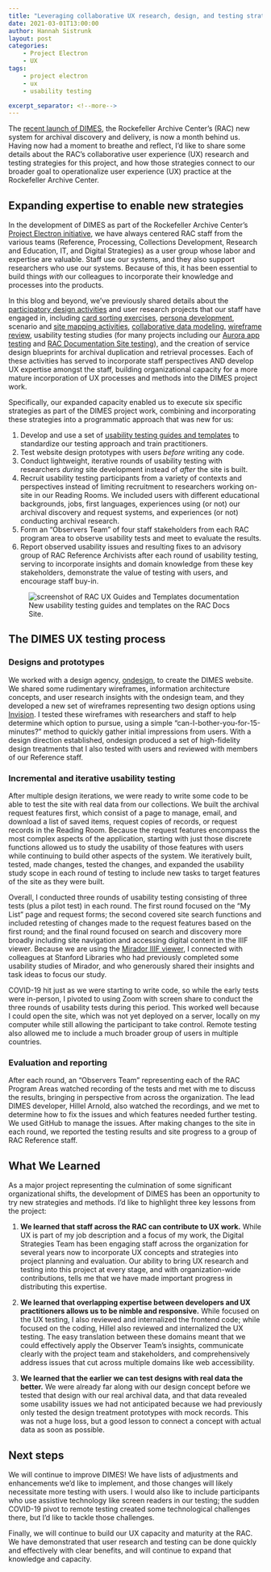 ```yaml
---
title: "Leveraging collaborative UX research, design, and testing strategies to operationalize UX practice"
date: 2021-03-01T13:00:00
author: Hannah Sistrunk
layout: post
categories:
    - Project Electron
    - UX
tags:
    - project electron
    - ux
    - usability testing

excerpt_separator: <!--more-->
---
```


The [recent launch of DIMES](https://blog.rockarch.org/introducing-dimes-tng), the Rockefeller Archive Center’s (RAC) new system for archival discovery and delivery, is now a month behind us. Having now had a moment to breathe and reflect, I’d like to share some details about the RAC’s collaborative user experience (UX) research and testing strategies for this project, and how those strategies connect to our broader goal to operationalize user experience (UX) practice at the Rockefeller Archive Center.

<!--more-->


## Expanding expertise to enable new strategies

In the development of DIMES as part of the Rockefeller Archive Center’s [Project Electron initiative](projectelectron.rockarch.org), we have always centered RAC staff from the various teams (Reference, Processing, Collections Development, Research and Education, IT, and Digital Strategies) as a user group whose labor and expertise are valuable. Staff use our systems, and they also support researchers who use our systems. Because of this, it has been essential to build things _with_ our colleagues to incorporate their knowledge and processes into the products.

In this blog and beyond, we’ve previously shared details about the [participatory design activities](https://blog.rockarch.org/developing-change-how-a-tech-project-enabled-organizational-transition) and user research projects that our staff have engaged in, including [card sorting exercises](https://blog.rockarch.org/project-electron-january-update), [persona development](https://blog.rockarch.org/project-electron-revisiting-personas-user-stories), scenario and [site mapping activities](https://blog.rockarch.org/ux-design-for-archival-discovery), [collaborative data modeling,](https://blog.rockarch.org/modeling-for-project-electron) [wireframe review](https://blog.rockarch.org/project-electron-october-update), usability testing studies (for many projects including our [Aurora app testing](https://blog.rockarch.org/project-electron-update-aurora-usability-testing) and [RAC Documentation Site testing](https://blog.rockarch.org/theyre-still-scrolling-and-im-anxious-documentation-site-usability-testing)), and the creation of service design blueprints for archival duplication and retrieval processes. Each of these activities has served to incorporate staff perspectives AND develop UX expertise amongst the staff, building organizational capacity for a more mature incorporation of UX processes and methods into the DIMES project work. 

Specifically, our expanded capacity enabled us to execute six specific strategies as part of the DIMES project work, combining and incorporating these strategies into a programmatic approach that was new for us:



1. Develop and use a set of [usability testing guides and templates](https://docs.rockarch.org/ux-templates/) to standardize our testing approach and train practitioners.
2. Test website design prototypes with users _before_ writing any code.
3. Conduct lightweight, iterative rounds of usability testing with researchers _during_ site development instead of _after_ the site is built.
4. Recruit usability testing participants from a variety of contexts and perspectives instead of limiting recruitment to researchers working on-site in our Reading Rooms. We included users with different educational backgrounds, jobs, first languages, experiences using (or not) our archival discovery and request systems, and experiences (or not) conducting archival research.
5. Form an “Observers Team” of four staff stakeholders from each RAC program area to observe usability tests and meet to evaluate the results.
6. Report observed usability issues and resulting fixes to an advisory group of RAC Reference Archivists after each round of usability testing, serving to incorporate insights and domain knowledge from these key stakeholders, demonstrate the value of testing with users, and encourage staff buy-in.

<figure>
  <img src="{{site.url}}/assets/img/2021/03/ux-templates-screenshot.png" alt="screenshot of RAC UX Guides and Templates documentation"/>
  <figcaption>New usability testing guides and templates on the RAC Docs Site.</figcaption>
</figure>

## The DIMES UX testing process


### Designs and prototypes

We worked with a design agency, [ondesign](https://ond.com/), to create the DIMES website. We shared some rudimentary wireframes, information architecture concepts, and user research insights with the ondesign team, and they developed a new set of wireframes representing two design options using [Invision](https://www.invisionapp.com/). I tested these wireframes with researchers and staff to help determine which option to pursue, using a simple “can-I-bother-you-for-15-minutes?” method to quickly gather initial impressions from users. With a design direction established, ondesign produced a set of high-fidelity design treatments that I also tested with users and reviewed with members of our Reference staff. 


### Incremental and iterative usability testing

After multiple design iterations, we were ready to write some code to be able to test the site with real data from our collections. We built the archival request features first, which consist of a page to manage, email, and download a list of saved items, request copies of records, or request records in the Reading Room. Because the request features encompass the most complex aspects of the application, starting with just those discrete functions allowed us to study the usability of those features with users while continuing to build other aspects of the system. We iteratively built, tested, made changes, tested the changes, and expanded the usability study scope in each round of testing to include new tasks to target features of the site as they were built. 

Overall, I conducted three rounds of usability testing consisting of three tests (plus a pilot test) in each round. The first round focused on the “My List” page and request forms; the second covered site search functions and included retesting of changes made to the request features based on the first round; and the final round focused on search and discovery more broadly including site navigation and accessing digital content in the IIIF viewer. Because we are using the [Mirador IIIF viewer](https://projectmirador.org/), I connected with colleagues at Stanford Libraries who had previously completed some usability studies of Mirador, and who generously shared their insights and task ideas to focus our study.

COVID-19 hit just as we were starting to write code, so while the early tests were in-person, I pivoted to using Zoom with screen share to conduct the three rounds of usability tests during this period. This worked well because I could open the site, which was not yet deployed on a server, locally on my computer while still allowing the participant to take control. Remote testing also allowed me to include a much broader group of users in multiple countries.


### Evaluation and reporting

After each round, an “Observers Team” representing each of the RAC Program Areas watched recording of the tests and met with me to discuss the results, bringing in perspective from across the organization. The lead DIMES developer, Hillel Arnold, also watched the recordings, and we met to determine how to fix the issues and which features needed further testing. We used GitHub to manage the issues. After making changes to the site in each round, we reported the testing results and site progress to a group of RAC Reference staff.


## What We Learned

As a major project representing the culmination of some significant organizational shifts, the development of DIMES has been an opportunity to try new strategies and methods. I’d like to highlight three key lessons from the project:

1. **We learned that staff across the RAC can contribute to UX work.** While UX is part of my job description and a focus of my work, the Digital Strategies Team has been engaging staff across the organization for several years now to incorporate UX concepts and strategies into project planning and evaluation. Our ability to bring UX research and testing into this project at every stage, and with organization-wide contributions, tells me that we have made important progress in distributing this expertise.

2. **We learned that overlapping expertise between developers and UX practitioners allows us to be nimble and responsive.** While focused on the UX testing, I also reviewed and internalized the frontend code; while focused on the coding, Hillel also reviewed and internalized the UX testing. The easy translation between these domains meant that we could effectively apply the Observer Team’s insights, communicate clearly with the project team and stakeholders, and comprehensively address issues that cut across multiple domains like web accessibility.

3. **We learned that the earlier we can test designs with real data the better.** We were already far along with our design concept before we tested that design with our real archival data, and that data revealed some usability issues we had not anticipated because we had previously only tested the design treatment prototypes with mock records. This was not a huge loss, but a good lesson to connect a concept with actual data as soon as possible. 


## Next steps

We will continue to improve DIMES! We have lists of adjustments and enhancements we’d like to implement, and those changes will likely necessitate more testing with users. I would also like to include participants who use assistive technology like screen readers in our testing; the sudden COVID-19 pivot to remote testing created some technological challenges there, but I’d like to tackle those challenges.

Finally, we will continue to build our UX capacity and maturity at the RAC. We have demonstrated that user research and testing can be done quickly and effectively with clear benefits, and will continue to expand that knowledge and capacity.
